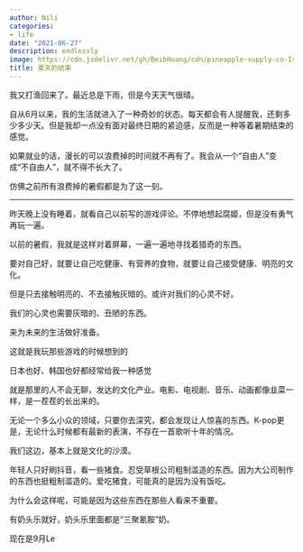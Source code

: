 ```yaml
---
author: Nili
categories:
- life
date: "2021-06-27"
description: endlessly
image: https://cdn.jsdelivr.net/gh/BeibHuang/cdn/pineapple-supply-co-Irk9KPCWZoY-unsplash.jpg
title: 夏天的结束
---
```


我又打渔回来了。最近总是下雨，但是今天天气很晴。

自从6月以来，我的生活就进入了一种奇妙的状态。每天都会有人提醒我，还剩多少多少天。但是我却一点没有面对最终日期的紧迫感，反而是一种等着暑期结束的感觉。

如果就业的话，漫长的可以浪费掉的时间就不再有了。我会从一个“自由人”变成“不自由人”，就不得不长大了。

仿佛之前所有浪费掉的暑假都是为了这一刻。

-------------------------------------------

昨天晚上没有睡着，就看自己以前写的游戏评论。不停地想起腐姬，但是没有勇气再玩一遍。

以前的暑假，我就是这样对着屏幕，一遍一遍地寻找着猎奇的东西。

要对自己好，就要让自己吃健康、有营养的食物，就要让自己接受健康、明亮的文化。

但是只去接触明亮的、不去接触灰暗的。或许对我们的心灵不好。

我们的心灵也需要灰暗的、丑陋的东西。

来为未来的生活做好准备。

这就是我玩那些游戏的时候想到的

日本也好、韩国也好都经常给我一种感觉

就是那里的人不会无聊，发达的文化产业。电影、电视剧、音乐、动画都像韭菜一样，是一茬茬的长出来的。

无论一个多么小众的领域，只要你去深究，都会发现让人惊喜的东西。K-pop更是，无论什么时候都有最新的表演，不存在一首歌听十年的情况。

我们这边，基本上就是文化的沙漠。

年轻人只好刷抖音，看一些猪食。忍受草根公司粗制滥造的东西。因为大公司制作的东西也挺粗制滥造的。爱吃猪食，可能真的是因为没有饭吃。

为什么会这样呢，可能是因为这些东西在那些人看来不重要。

有奶头乐就好，奶头乐里面都是“三聚氰胺”奶。

现在是9月Le
